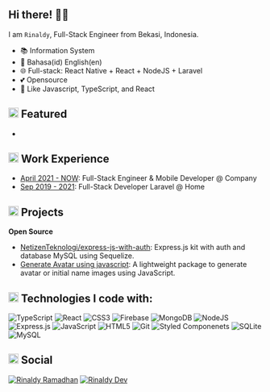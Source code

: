 ## Hi there! 👋🏻

I am `Rinaldy`, Full-Stack Engineer from Bekasi, Indonesia.

- 📚 Information System
- 💬 Bahasa(id) English(en)
- 🌐 Full-stack: React Native + React + NodeJS + Laravel
- 💕 Opensource
- 💜 Like Javascript, TypeScript, and React

## <img src="https://user-images.githubusercontent.com/59118459/169727506-bdad0074-da23-4b4e-9f5e-9b11ab9521db.gif" alt="star3" width="20px"/> Featured

- 
## <img src="https://user-images.githubusercontent.com/59118459/194597694-d5340bd9-b5aa-464b-ae0c-446632a59f16.gif" alt="work" width="20px" height="20px"/> Work Experience

- [April 2021 - NOW](https://www.linkedin.com/): Full-Stack Engineer & Mobile Developer @ Company
- [Sep 2019 - 2021](https://www.portofolio.aldyweb.com/): Full-Stack Developer Laravel @ Home

## <img src="https://user-images.githubusercontent.com/59118459/169634580-cf0d3886-3703-4ab7-8b28-f4aa869541a2.gif" alt="BunnyStudyRead" width="20px" height="20px"/> Projects

**Open Source**

- [NetizenTeknologi/express-js-with-auth](https://github.com/Netizen-Teknologi/express-js-with-auth): Express.js kit with auth and database MySQL using Sequelize.
- [Generate Avatar using javascript](https://github.com/Netizen-Teknologi/avatar-placeholder): A lightweight package to generate avatar or initial name images using JavaScript.

## <img src="https://user-images.githubusercontent.com/59118459/194571601-3db32470-58c8-49e0-b201-5aedff2dcbbf.gif" alt="stars" width="20px" height="20px"/> Technologies I code with:

![TypeScript](https://img.shields.io/badge/TypeScript-%23007ACC.svg?style=flat-square&logo=typescript&logoColor=white)
![React](https://img.shields.io/badge/React-%23007ACC?style=flat-square&logo=react&logoColor=white)
![CSS3](https://img.shields.io/badge/-CSS3-%231572B6?style=flat-square&logo=css3)
![Firebase](https://img.shields.io/badge/firebase-%234285F4.svg?style=flat-square&logo=firebase)
![MongoDB](https://img.shields.io/badge/MongoDB-%234ea94b.svg?style=flat-square&logo=mongodb&logoColor=white)
![NodeJS](https://img.shields.io/badge/Nodejs-43853d?style=flat-square&logo=node.js&logoColor=white)
![Express.js](https://img.shields.io/badge/Expressjs-43853d.svg?style=flat-square&logo=express&logoColor=white)
![JavaScript](https://img.shields.io/badge/-JavaScript-yellow?style=flat-square&logo=javascript&logoColor=white)
![HTML5](https://img.shields.io/badge/-HTML5-E34F26?style=flat-square&logo=html5&logoColor=ffffff)
![Git](https://img.shields.io/badge/-Git-F05032?style=flat-square&logo=git&logoColor=white)
![Styled Componenets](https://img.shields.io/badge/-Styled_Components-db7092?style=flat-square&logo=styled-components&logoColor=white)
![SQLite](https://img.shields.io/badge/Sqlite-%2307405e.svg?style=flat-square&logo=sqlite&logoColor=white)
![MySQL](https://img.shields.io/badge/MySQL-%2307405e.svg?style=flat-square&logo=mysql&logoColor=white)

## <img src="https://user-images.githubusercontent.com/59118459/193049628-b56bba85-b2da-4d04-8bd1-7f79ea015feb.gif" alt="mewheart" width="20px" height="20px" /> Social
[![Rinaldy Ramadhan](https://img.shields.io/badge/-Rinaldy_Ramadhan-0077B5?style=flat-square&logo=Linkedin&logoColor=white&link=https://www.linkedin.com/in/rinaldy-ramadhan-1887b31aa/)](https://www.linkedin.com/in/rinaldy-ramadhan-1887b31aa/)
[![Rinaldy Dev](https://img.shields.io/badge/-Rinaldy-000000?style=flat-square&logo=Tiktok&logoColor=pink&link=https://www.tiktok.com/@rinaldy.dev)](https://www.tiktok.com/@rinaldy.dev)


